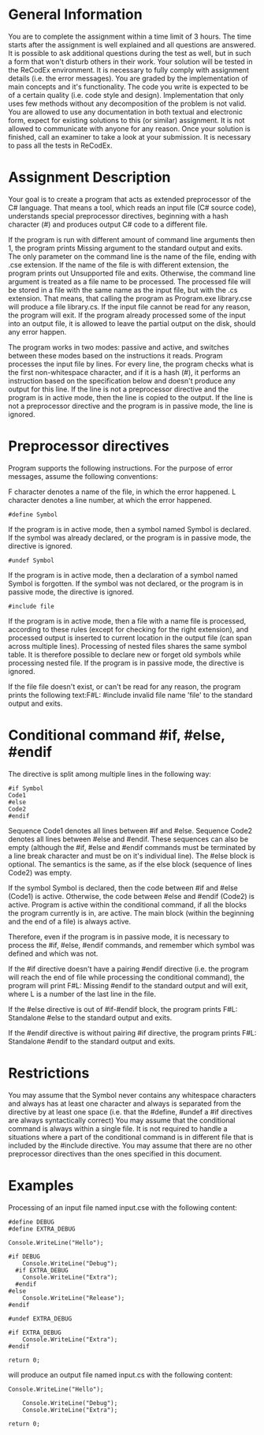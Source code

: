 # General Information

You are to complete the assignment within a time limit of 3 hours. The time starts after the assignment is well explained and all questions are answered. It is possible to ask additional questions during the test as well, but in such a form that won't disturb others in their work.
Your solution will be tested in the ReCodEx environment. It is necessary to fully comply with assignment details (i.e. the error messages). You are graded by the implementation of main concepts and it's functionality. The code you write is expected to be of a certain quality (i.e. code style and design). Implementation that only uses few methods without any decomposition of the problem is not valid.
You are allowed to use any documentation in both textual and electronic form, expect for existing solutions to this (or similar) assignment. It is not allowed to communicate with anyone for any reason.
Once your solution is finished, call an examiner to take a look at your submission.
It is necessary to pass all the tests in ReCodEx.

# Assignment Description

Your goal is to create a program that acts as extended preprocessor of the C# language. That means a tool, which reads an input file (C# source code), understands special preprocessor directives, beginning with a hash character (#) and produces output C# code to a different file.

If the program is run with different amount of command line arguments then 1, the program prints Missing argument to the standard output and exits. The only parameter on the command line is the name of the file, ending with .cse extension. If the name of the file is with different extension, the program prints out Unsupported file and exits. Otherwise, the command line argument is treated as a file name to be processed. The processed file will be stored in a file with the same name as the input file, but with the .cs extension. That means, that calling the program as Program.exe library.cse will produce a file library.cs. If the input file cannot be read for any reason, the program will exit. If the program already processed some of the input into an output file, it is allowed to leave the partial output on the disk, should any error happen.

The program works in two modes: passive and active, and switches between these modes based on the instructions it reads. Program processes the input file by lines. For every line, the program checks what is the first non-whitespace character, and if it is a hash (#), it performs an instruction based on the specification below and doesn't produce any output for this line. If the line is not a preprocessor directive and the program is in active mode, then the line is copied to the output. If the line is not a preprocessor directive and the program is in passive mode, the line is ignored.

# Preprocessor directives

Program supports the following instructions. For the purpose of error messages, assume the following conventions:

F character denotes a name of the file, in which the error happened. L character denotes a line number, at which the error happened.

`#define Symbol`

If the program is in active mode, then a symbol named Symbol is declared. If the symbol was already declared, or the program is in passive mode, the directive is ignored.

`#undef Symbol`

If the program is in active mode, then a declaration of a symbol named Symbol is forgotten. If the symbol was not declared, or the program is in passive mode, the directive is ignored.

`#include file`

If the program is in active mode, then a file with a name file is processed, according to these rules (except for checking for the right extension), and processed output is inserted to current location in the output file (can span across multiple lines). Processing of nested files shares the same symbol table. It is therefore possible to declare new or forget old symbols while processing nested file. If the program is in passive mode, the directive is ignored.

If the file file doesn't exist, or can't be read for any reason, the program prints the following text:F#L: #include invalid file name 'file' to the standard output and exits.

# Conditional command #if, #else, #endif

The directive is split among multiple lines in the following way:

```
#if Symbol
Code1
#else
Code2
#endif
```

Sequence Code1 denotes all lines between #if and #else. Sequence Code2 denotes all lines between #else and #endif. These sequences can also be empty (although the #if, #else and #endif commands must be terminated by a line break character and must be on it's individual line). The #else block is optional. The semantics is the same, as if the else block (sequence of lines Code2) was empty.

If the symbol Symbol is declared, then the code between #if and #else (Code1) is active. Otherwise, the code between #else and #endif (Code2) is active. Program is active within the conditional command, if all the blocks the program currently is in, are active. The main block (within the beginning and the end of a file) is always active.

Therefore, even if the program is in passive mode, it is necessary to process the #if, #else, #endif commands, and remember which symbol was defined and which was not.

If the #if directive doesn't have a pairing #endif directive (i.e. the program will reach the end of file while processing the conditional command), the program will print F#L: Missing #endif to the standard output and will exit, where L is a number of the last line in the file.

If the #else directive is out of #if-#endif block, the program prints F#L: Standalone #else to the standard output and exits.

If the #endif directive is without pairing #if directive, the program prints F#L: Standalone #endif to the standard output and exits.

# Restrictions

You may assume that the Symbol never contains any whitespace characters and always has at least one character and always is separated from the directive by at least one space (i.e. that the #define, #undef a #if directives are always syntactically correct)
You may assume that the conditional command is always within a single file. It is not required to handle a situations where a part of the conditional command is in different file that is included by the #include directive.
You may assume that there are no other preprocessor directives than the ones specified in this document.

# Examples

Processing of an input file named input.cse with the following content:

```
#define DEBUG
#define EXTRA_DEBUG

Console.WriteLine("Hello");

#if DEBUG
    Console.WriteLine("Debug");
  #if EXTRA_DEBUG
    Console.WriteLine("Extra");
  #endif
#else
    Console.WriteLine("Release");
#endif

#undef EXTRA_DEBUG

#if EXTRA_DEBUG
    Console.WriteLine("Extra");
#endif

return 0;
```

will produce an output file named input.cs with the following content:

```
Console.WriteLine("Hello");

    Console.WriteLine("Debug");
    Console.WriteLine("Extra");

return 0;
```